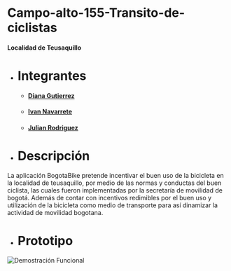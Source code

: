 # Campo-alto-155-Transito-de-ciclistas
#### Localidad de Teusaquillo

* # Integrantes
  * ####  [Diana Gutierrez](https://github.com/dlgutierrez)  
  * ####  [Ivan Navarrete](https://github.com/ianavarretea)
  * ####  [Julian Rodriguez](https://github.com/saixenia)
* # Descripción
La aplicación BogotaBike pretende incentivar el buen uso de la bicicleta en la localidad de teusaquillo, por medio de las normas y conductas del buen ciclista, las cuales fueron implementadas por la secretaría de movilidad de bogotá. Además de contar con incentivos redimibles por el buen uso y utilización de la bicicleta como medio de transporte para así dinamizar la actividad de movilidad bogotana.
* # Prototipo
![Demostración Funcional](https://github.com/TalentoBogotaFedesoft/Campo-alto-155-Transito-de-ciclistas/blob/master/DOCS/Arquitectura%20y%20Dise%C3%B1o/Mockup-de-bicicletas.gif)
